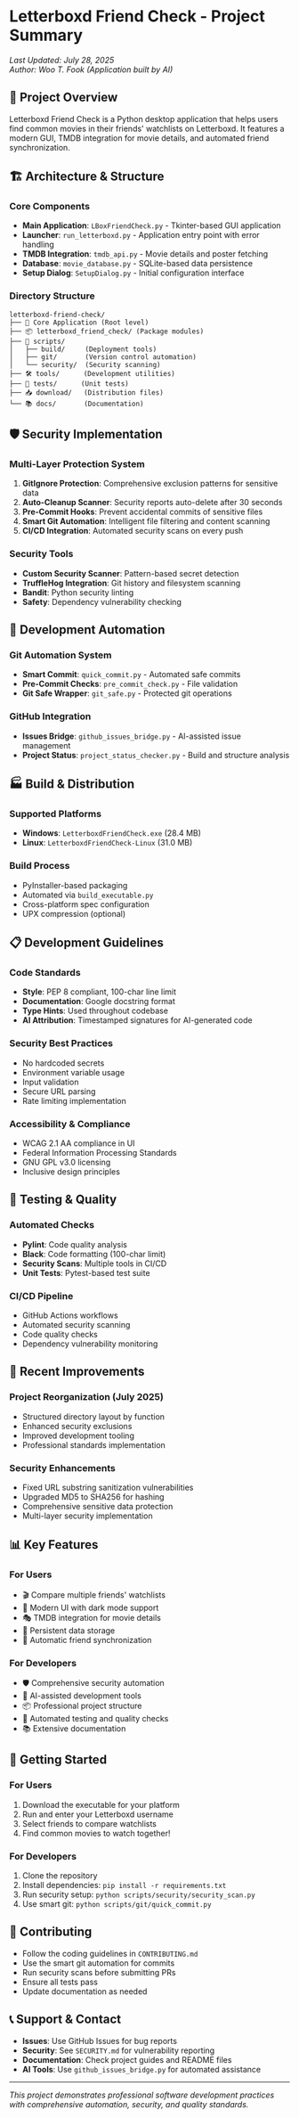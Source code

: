 # Letterboxd Friend Check - Project Summary

*Last Updated: July 28, 2025*  
*Author: Woo T. Fook (Application built by AI)*

## 🎯 Project Overview

Letterboxd Friend Check is a Python desktop application that helps users find common movies in their friends' watchlists on Letterboxd. It features a modern GUI, TMDB integration for movie details, and automated friend synchronization.

## 🏗️ Architecture & Structure

### Core Components
- **Main Application**: `LBoxFriendCheck.py` - Tkinter-based GUI application
- **Launcher**: `run_letterboxd.py` - Application entry point with error handling
- **TMDB Integration**: `tmdb_api.py` - Movie details and poster fetching
- **Database**: `movie_database.py` - SQLite-based data persistence
- **Setup Dialog**: `SetupDialog.py` - Initial configuration interface

### Directory Structure
```
letterboxd-friend-check/
├── 📱 Core Application (Root level)
├── 📦 letterboxd_friend_check/ (Package modules)
├── 🔧 scripts/
│   ├── build/     (Deployment tools)
│   ├── git/       (Version control automation)
│   └── security/  (Security scanning)
├── 🛠️ tools/      (Development utilities)
├── 🧪 tests/      (Unit tests)
├── 📥 download/   (Distribution files)
└── 📚 docs/       (Documentation)
```

## 🛡️ Security Implementation

### Multi-Layer Protection System
1. **GitIgnore Protection**: Comprehensive exclusion patterns for sensitive data
2. **Auto-Cleanup Scanner**: Security reports auto-delete after 30 seconds
3. **Pre-Commit Hooks**: Prevent accidental commits of sensitive files
4. **Smart Git Automation**: Intelligent file filtering and content scanning
5. **CI/CD Integration**: Automated security scans on every push

### Security Tools
- **Custom Security Scanner**: Pattern-based secret detection
- **TruffleHog Integration**: Git history and filesystem scanning
- **Bandit**: Python security linting
- **Safety**: Dependency vulnerability checking

## 🤖 Development Automation

### Git Automation System
- **Smart Commit**: `quick_commit.py` - Automated safe commits
- **Pre-Commit Checks**: `pre_commit_check.py` - File validation
- **Git Safe Wrapper**: `git_safe.py` - Protected git operations

### GitHub Integration
- **Issues Bridge**: `github_issues_bridge.py` - AI-assisted issue management
- **Project Status**: `project_status_checker.py` - Build and structure analysis

## 🏭 Build & Distribution

### Supported Platforms
- **Windows**: `LetterboxdFriendCheck.exe` (28.4 MB)
- **Linux**: `LetterboxdFriendCheck-Linux` (31.0 MB)

### Build Process
- PyInstaller-based packaging
- Automated via `build_executable.py`
- Cross-platform spec configuration
- UPX compression (optional)

## 📋 Development Guidelines

### Code Standards
- **Style**: PEP 8 compliant, 100-char line limit
- **Documentation**: Google docstring format
- **Type Hints**: Used throughout codebase
- **AI Attribution**: Timestamped signatures for AI-generated code

### Security Best Practices
- No hardcoded secrets
- Environment variable usage
- Input validation
- Secure URL parsing
- Rate limiting implementation

### Accessibility & Compliance
- WCAG 2.1 AA compliance in UI
- Federal Information Processing Standards
- GNU GPL v3.0 licensing
- Inclusive design principles

## 🧪 Testing & Quality

### Automated Checks
- **Pylint**: Code quality analysis
- **Black**: Code formatting (100-char limit)
- **Security Scans**: Multiple tools in CI/CD
- **Unit Tests**: Pytest-based test suite

### CI/CD Pipeline
- GitHub Actions workflows
- Automated security scanning
- Code quality checks
- Dependency vulnerability monitoring

## 🔄 Recent Improvements

### Project Reorganization (July 2025)
- Structured directory layout by function
- Enhanced security exclusions
- Improved development tooling
- Professional standards implementation

### Security Enhancements
- Fixed URL substring sanitization vulnerabilities
- Upgraded MD5 to SHA256 for hashing
- Comprehensive sensitive data protection
- Multi-layer security implementation

## 📊 Key Features

### For Users
- 🎬 Compare multiple friends' watchlists
- 🎨 Modern UI with dark mode support
- 🎭 TMDB integration for movie details
- 💾 Persistent data storage
- 🔄 Automatic friend synchronization

### For Developers
- 🛡️ Comprehensive security automation
- 🤖 AI-assisted development tools
- 📦 Professional project structure
- 🧪 Automated testing and quality checks
- 📚 Extensive documentation

## 🚀 Getting Started

### For Users
1. Download the executable for your platform
2. Run and enter your Letterboxd username
3. Select friends to compare watchlists
4. Find common movies to watch together!

### For Developers
1. Clone the repository
2. Install dependencies: `pip install -r requirements.txt`
3. Run security setup: `python scripts/security/security_scan.py`
4. Use smart git: `python scripts/git/quick_commit.py`

## 🤝 Contributing

- Follow the coding guidelines in `CONTRIBUTING.md`
- Use the smart git automation for commits
- Run security scans before submitting PRs
- Ensure all tests pass
- Update documentation as needed

## 📞 Support & Contact

- **Issues**: Use GitHub Issues for bug reports
- **Security**: See `SECURITY.md` for vulnerability reporting
- **Documentation**: Check project guides and README files
- **AI Tools**: Use `github_issues_bridge.py` for automated assistance

---

*This project demonstrates professional software development practices with comprehensive automation, security, and quality standards.*
